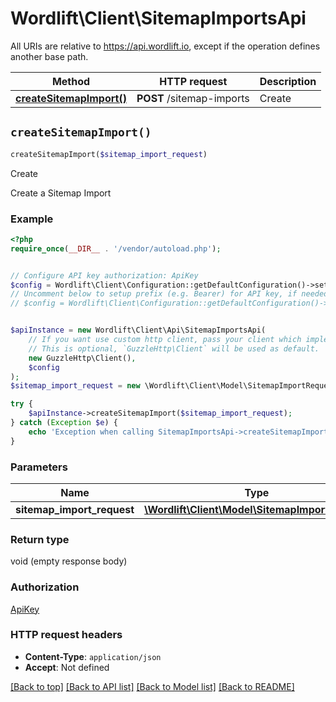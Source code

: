 # Wordlift\Client\SitemapImportsApi

All URIs are relative to https://api.wordlift.io, except if the operation defines another base path.

| Method | HTTP request | Description |
| ------------- | ------------- | ------------- |
| [**createSitemapImport()**](SitemapImportsApi.md#createSitemapImport) | **POST** /sitemap-imports | Create |


## `createSitemapImport()`

```php
createSitemapImport($sitemap_import_request)
```

Create

Create a Sitemap Import

### Example

```php
<?php
require_once(__DIR__ . '/vendor/autoload.php');


// Configure API key authorization: ApiKey
$config = Wordlift\Client\Configuration::getDefaultConfiguration()->setApiKey('Authorization', 'YOUR_API_KEY');
// Uncomment below to setup prefix (e.g. Bearer) for API key, if needed
// $config = Wordlift\Client\Configuration::getDefaultConfiguration()->setApiKeyPrefix('Authorization', 'Bearer');


$apiInstance = new Wordlift\Client\Api\SitemapImportsApi(
    // If you want use custom http client, pass your client which implements `GuzzleHttp\ClientInterface`.
    // This is optional, `GuzzleHttp\Client` will be used as default.
    new GuzzleHttp\Client(),
    $config
);
$sitemap_import_request = new \Wordlift\Client\Model\SitemapImportRequest(); // \Wordlift\Client\Model\SitemapImportRequest

try {
    $apiInstance->createSitemapImport($sitemap_import_request);
} catch (Exception $e) {
    echo 'Exception when calling SitemapImportsApi->createSitemapImport: ', $e->getMessage(), PHP_EOL;
}
```

### Parameters

| Name | Type | Description  | Notes |
| ------------- | ------------- | ------------- | ------------- |
| **sitemap_import_request** | [**\Wordlift\Client\Model\SitemapImportRequest**](../Model/SitemapImportRequest.md)|  | |

### Return type

void (empty response body)

### Authorization

[ApiKey](../../README.md#ApiKey)

### HTTP request headers

- **Content-Type**: `application/json`
- **Accept**: Not defined

[[Back to top]](#) [[Back to API list]](../../README.md#endpoints)
[[Back to Model list]](../../README.md#models)
[[Back to README]](../../README.md)

